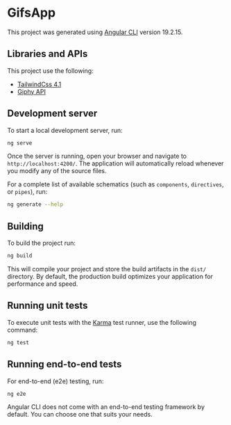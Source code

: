 # GifsApp

This project was generated using [Angular CLI](https://github.com/angular/angular-cli)
version 19.2.15.

## Libraries and APIs

This project use the following:

- [TailwindCss 4.1](https://tailwindcss.com/)
- [Giphy API](https://developers.giphy.com/docs/api#endpoint)

## Development server

To start a local development server, run:

```bash
ng serve
```

Once the server is running, open your browser and navigate to `http://localhost:4200/`.
The application will automatically reload whenever you modify any of the source files.

For a complete list of available schematics
(such as `components`, `directives`, or `pipes`), run:

```bash
ng generate --help
```

## Building

To build the project run:

```bash
ng build
```

This will compile your project and store the build artifacts in the `dist/` directory.
By default, the production build optimizes your application for performance and speed.

## Running unit tests

To execute unit tests with the [Karma](https://karma-runner.github.io) test runner,
use the following command:

```bash
ng test
```

## Running end-to-end tests

For end-to-end (e2e) testing, run:

```bash
ng e2e
```

Angular CLI does not come with an end-to-end testing framework by default.
You can choose one that suits your needs.
